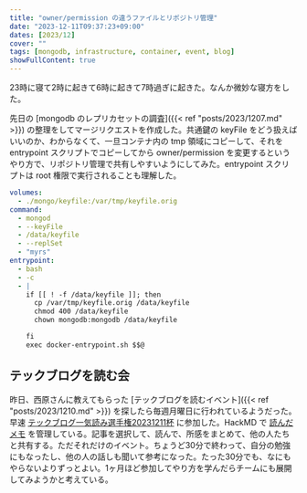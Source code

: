 ```yaml
---
title: "owner/permission の違うファイルとリポジトリ管理"
date: "2023-12-11T09:37:23+09:00"
dates: [2023/12]
cover: ""
tags: [mongodb, infrastructure, container, event, blog]
showFullContent: true
---
```


23時に寝て2時に起きて6時に起きて7時過ぎに起きた。なんか微妙な寝方をした。

先日の [mongodb のレプリカセットの調査]({{< ref "posts/2023/1207.md" >}}) の整理をしてマージリクエストを作成した。共通鍵の keyFile をどう扱えばいいのか、わからなくて、一旦コンテナ内の tmp 領域にコピーして、それを entrypoint スクリプトでコピーしてから owner/permission を変更するというやり方で、リポジトリ管理で共有しやすいようにしてみた。entrypoint スクリプトは root 権限で実行されることも理解した。

```yaml
volumes:
  - ./mongo/keyfile:/var/tmp/keyfile.orig
command:
  - mongod
  - --keyFile
  - /data/keyfile
  - --replSet
  - "myrs"
entrypoint:
  - bash
  - -c
  - |
    if [[ ! -f /data/keyfile ]]; then
      cp /var/tmp/keyfile.orig /data/keyfile
      chmod 400 /data/keyfile
      chown mongodb:mongodb /data/keyfile

    fi
    exec docker-entrypoint.sh $$@
```

## テックブログを読む会

昨日、西原さんに教えてもらった [テックブログを読むイベント]({{< ref "posts/2023/1210.md" >}}) を探したら毎週月曜日に行われているようだった。早速 [テックブログ一気読み選手権20231211杯](https://blogreading.connpass.com/event/304979/) に参加した。HackMD で [読んだメモ](https://hackmd.io/kefgM317StqiBSCF7kWPDA) を管理している。記事を選択して、読んで、所感をまとめて、他の人たちと共有する。ただそれだけのイベント。ちょうど30分で終わって、自分の勉強にもなったし、他の人の話しも聞いて参考になった。たった30分でも、なにもやらないよりずっとよい。1ヶ月ほど参加してやり方を学んだらチームにも展開してみようかと考えている。
